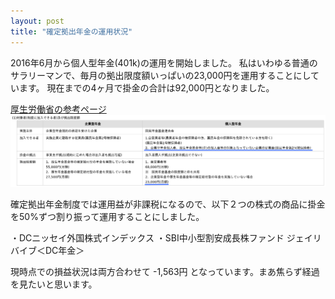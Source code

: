 ```yaml
---
layout: post
title: "確定拠出年金の運用状況"
---
```

2016年6月から個人型年金(401k)の運用を開始しました。
私はいわゆる普通のサラリーマンで、毎月の拠出限度額いっぱいの23,000円を運用することにしています。
現在までの4ヶ月で掛金の合計は92,000円となりました。

[厚生労働省の参考ページ](http://www.mhlw.go.jp/stf/seisakunitsuite/bunya/nenkin/nenkin/kyoshutsu/gaiyou.html)
![個人型年金](/assets/img/DeepinScreenshot20160918191626.png)

確定拠出年金制度では運用益が非課税になるので、以下２つの株式の商品に掛金を50%ずつ割り振って運用することにしました。

・DCニッセイ外国株式インデックス
・SBI中小型割安成長株ファンド ジェイリバイブ＜DC年金＞

現時点での損益状況は両方合わせて -1,563円 となっています。まあ焦らず経過を見たいと思います。